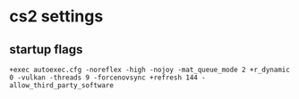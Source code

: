 # cs2 settings
## startup flags
```
+exec autoexec.cfg -noreflex -high -nojoy -mat_queue_mode 2 +r_dynamic 0 -vulkan -threads 9 -forcenovsync +refresh 144 -allow_third_party_software
```
